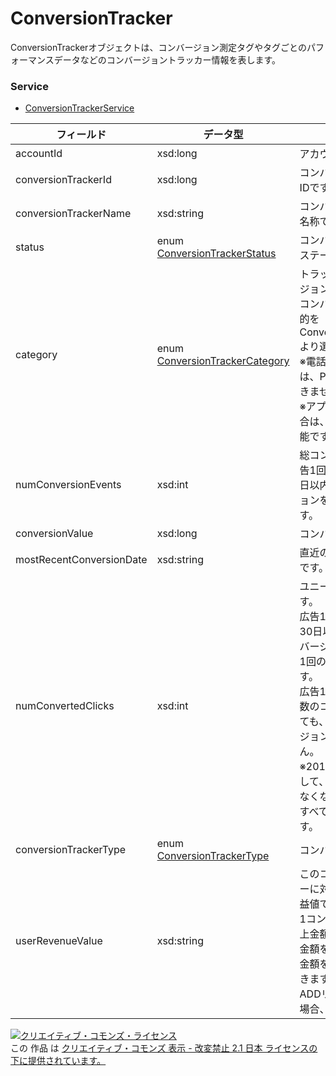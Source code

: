 # ConversionTracker
ConversionTrackerオブジェクトは、コンバージョン測定タグやタグごとのパフォーマンスデータなどのコンバージョントラッカー情報を表します。
### Service
+ [ConversionTrackerService](../services/ConversionTrackerService.md)

| フィールド | データ型 | 説明 | ADD | SET | 
|---|---|---|---|---|
| accountId| xsd:long| アカウントIDです。| Req| Req |
| conversionTrackerId| xsd:long| コンバージョントラッカーのIDです。| ─| Req |
| conversionTrackerName| xsd:string| コンバージョントラッカーの名称です。| Req| Opt |
| status| enum <a href="./ConversionTrackerStatus.md">ConversionTrackerStatus</a>| コンバージョントラッカーのステータスです。| Req| Opt |
| category| enum <a href="./ConversionTrackerCategory.md">ConversionTrackerCategory</a>| トラッキング対象のコンバージョンのカテゴリです。<br>コンバージョン測定を行う目的をConversionTrackerCategoryより選んでください。<br>※電話コンバージョンの場合は、PAGE_VEIWの指定はできません。<br>※アプリコンバージョンの場合は、DEFAULTのみ指定可能です。| Req| Opt |
| numConversionEvents| xsd:int| 総コンバージョン数です。広告1回のクリックに対して30日以内に発生したコンバージョンをすべてカウントします。| ─| ─ |
| conversionValue| xsd:long| コンバージョンの値です。| ─| ─ |
| mostRecentConversionDate| xsd:string| 直近のコンバージョン発生日です。| ─| ─ |
| numConvertedClicks| xsd:int| ユニークコンバージョン数です。<br>広告1回のクリックに対して30日以内に発生した全コンバージョン数のうち、最初の1回のみがカウントされます。<br>広告1回のクリックに対し複数のコンバージョンが発生しても、2回目以降のコンバージョン数はカウントされません。<br>※2016年10月26日をもちまして、本項目の値は取得できなくなりました。<br>すべて「0」が返却されます。| ─| ─ |
| conversionTrackerType| enum <a href="./ConversionTrackerType.md">ConversionTrackerType</a>| コンバージョンタイプです。| Req| Req |
| userRevenueValue| xsd:string| このコンバージョントラッカーに対するユーザー指定の収益値です。<br>1コンバージョンあたりの売上金額が固定値の場合、その金額を設定することで、売上金額をレポートなどで確認できます。<br>ADDリクエスト時に未指定の場合、0が設定されます。| Opt| Opt |
<a rel="license" href="http://creativecommons.org/licenses/by-nd/2.1/jp/"><img alt="クリエイティブ・コモンズ・ライセンス" style="border-width:0" src="https://i.creativecommons.org/l/by-nd/2.1/jp/88x31.png" /></a><br />この 作品 は <a rel="license" href="http://creativecommons.org/licenses/by-nd/2.1/jp/">クリエイティブ・コモンズ 表示 - 改変禁止 2.1 日本 ライセンスの下に提供されています。</a>

